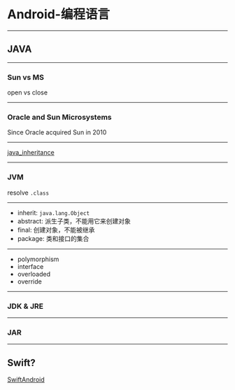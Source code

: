 # Android-编程语言

- - -

## JAVA

- - -

### Sun vs MS

open vs close

- - -

### Oracle and Sun Microsystems

Since Oracle acquired Sun in 2010

- - -

[java_inheritance](https://xudafeng.github.io/java_inheritance)

- - -

### JVM

resolve `.class`

- - -

- inherit: `java.lang.Object`
- abstract: 派生子类，不能用它来创建对象
- final: 创建对象，不能被继承
- package: 类和接口的集合

- - -

- polymorphism
- interface
- overloaded
- override

- - -

### JDK & JRE

- - -

### JAR

- - -

## Swift?

[SwiftAndroid](https://github.com/SwiftAndroid)

